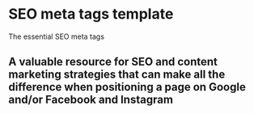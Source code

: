 # SEO meta tags template

The essential SEO meta tags

## A valuable resource for SEO and content marketing strategies that can make all the difference when positioning a page on Google and/or Facebook and Instagram
